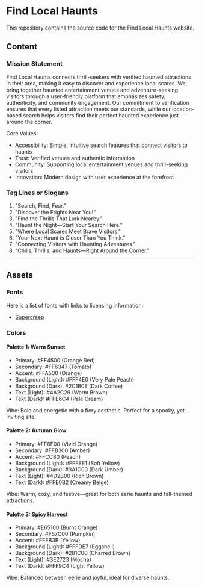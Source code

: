# Find Local Haunts

This repository contains the source code for the Find Local Haunts website.

## Content

### Mission Statement

Find Local Haunts connects thrill-seekers with verified haunted attractions in their area, making it easy to discover and experience local scares. 
We bring together haunted entertainment venues and adventure-seeking visitors through a user-friendly platform that emphasizes safety, authenticity, and community engagement. 
Our commitment to verification ensures that every listed attraction meets our standards, while our location-based search helps visitors find their perfect haunted experience just around the corner.

Core Values:

- Accessibility: Simple, intuitive search features that connect visitors to haunts
- Trust: Verified venues and authentic information
- Community: Supporting local entertainment venues and thrill-seeking visitors
- Innovation: Modern design with user experience at the forefront

### Tag Lines or Slogans

1. "Search, Find, Fear."
2. "Discover the Frights Near You!"
3. "Find the Thrills That Lurk Nearby."
4. "Haunt the Night—Start Your Search Here."
5. "Where Local Scares Meet Brave Visitors."
6. "Your Next Haunt is Closer Than You Think."
7. "Connecting Visitors with Haunting Adventures."
8. "Chills, Thrills, and Haunts—Right Around the Corner."

---

## Assets

### Fonts

Here is a list of fonts with links to licensing information:

- [Supercreep](https://www.fontget.com/font/supercreep/)

### Colors

#### Palette 1: Warm Sunset

- Primary: #FF4500 (Orange Red)
- Secondary: #FF6347 (Tomato)
- Accent: #FFA500 (Orange)
- Background (Light): #FFF4E0 (Very Pale Peach)
- Background (Dark): #2C1B0E (Dark Coffee)
- Text (Light): #4A2C29 (Warm Brown)
- Text (Dark): #FFE6C4 (Pale Cream)

Vibe: Bold and energetic with a fiery aesthetic. Perfect for a spooky, yet inviting site.

#### Palette 2: Autumn Glow

- Primary: #FF6F00 (Vivid Orange)
- Secondary: #FFB300 (Amber)
- Accent: #FFCC80 (Peach)
- Background (Light): #FFF8E1 (Soft Yellow)
- Background (Dark): #3A1C00 (Dark Umber)
- Text (Light): #4D2B00 (Rich Brown)
- Text (Dark): #FFE0B2 (Creamy Beige)

Vibe: Warm, cozy, and festive—great for both eerie haunts and fall-themed attractions.

#### Palette 3: Spicy Harvest

- Primary: #E65100 (Burnt Orange)
- Secondary: #F57C00 (Pumpkin)
- Accent: #FFEB3B (Yellow)
- Background (Light): #FFFDE7 (Eggshell)
- Background (Dark): #281C00 (Charred Brown)
- Text (Light): #3E2723 (Mocha)
- Text (Dark): #FFF9C4 (Light Yellow)

Vibe: Balanced between eerie and joyful, ideal for diverse haunts.
